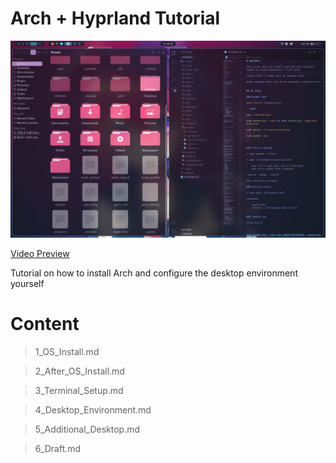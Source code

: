# Arch + Hyprland Tutorial

![system screen](./screenshots/screen.png)

[Video Preview](https://mega.nz/file/BZlFiZzS#LSdctfZS23Rrj86vcrjySqEcBuJNBAH4TuntJG4nH90)

Tutorial on how to install Arch and configure the desktop environment yourself

# Content

> 1_OS_Install.md

> 2_After_OS_Install.md

> 3_Terminal_Setup.md

> 4_Desktop_Environment.md

> 5_Additional_Desktop.md

> 6_Draft.md








